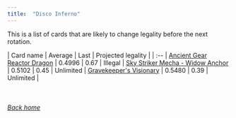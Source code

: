 ```yaml
---
title:  "Disco Inferno"
---
```


This is a list of cards that are likely to change legality before the next rotation.

| Card name | Average | Last | Projected legality |
| :-- |
[Ancient Gear Reactor Dragon](https://db.ygoprodeck.com/card/?search=Ancient%20Gear%20Reactor%20Dragon) | 0.4996 | 0.67 | Illegal |
[Sky Striker Mecha - Widow Anchor](https://db.ygoprodeck.com/card/?search=Sky%20Striker%20Mecha%20-%20Widow%20Anchor) | 0.5102 | 0.45 | Unlimited |
[Gravekeeper's Visionary](https://db.ygoprodeck.com/card/?search=Gravekeeper's%20Visionary) | 0.5480 | 0.39 | Unlimited |

<br>

###### [Back home](index)